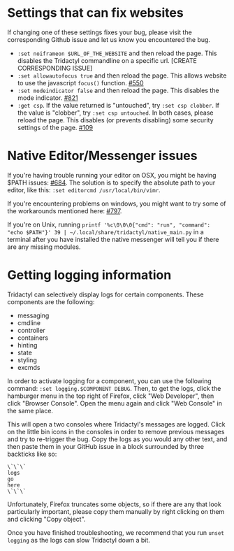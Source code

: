 # Settings that can fix websites

If changing one of these settings fixes your bug, please visit the corresponding Github issue and let us know you encountered the bug.

*   `:set noiframeon $URL_OF_THE_WEBSITE` and then reload the page. This disables the Tridactyl commandline on a specific url. [CREATE CORRESPONDING ISSUE]
*   `:set allowautofocus true` and then reload the page. This allows website to use the javascript `focus()` function. [#550](https://github.com/cmcaine/tridactyl/issues/550)
*   `:set modeindicator false` and then reload the page. This disables the mode indicator. [#821](https://github.com/cmcaine/tridactyl/issues/821)
*   `:get csp`. If the value returned is "untouched", try `:set csp clobber`. If the value is "clobber", try `:set csp untouched`. In both cases, please reload the page. This disables (or prevents disabling) some security settings of the page. [#109](https://github.com/cmcaine/tridactyl/issues/109)

# Native Editor/Messenger issues

If you're having trouble running your editor on OSX, you might be having $PATH issues: [#684](https://github.com/cmcaine/tridactyl/issues/684). The solution is to specify the absolute path to your editor, like this: `:set editorcmd /usr/local/bin/vimr`.

If you're encountering problems on windows, you might want to try some of the workarounds mentioned here: [#797](https://github.com/cmcaine/tridactyl/issues/797).

If you're on Unix, running `printf '%c\0\0\0{"cmd": "run", "command": "echo $PATH"}' 39 | ~/.local/share/tridactyl/native_main.py` in a terminal after you have installed the native messenger will tell you if there are any missing modules.

# Getting logging information

Tridactyl can selectively display logs for certain components. These components are the following:

*   messaging
*   cmdline
*   controller
*   containers
*   hinting
*   state
*   styling
*   excmds

In order to activate logging for a component, you can use the following command: `:set logging.$COMPONENT DEBUG`. Then, to get the logs, click the hamburger menu in the top right of Firefox, click "Web Developer", then click "Browser Console". Open the menu again and click "Web Console" in the same place.

This will open a two consoles where Tridactyl's messages are logged. Click on the little bin icons in the consoles in order to remove previous messages and try to re-trigger the bug. Copy the logs as you would any other text, and then paste them in your GitHub issue in a block surrounded by three backticks like so:

```
\`\`\`
logs
go
here
\`\`\`
```

Unfortunately, Firefox truncates some objects, so if there are any that look particularly important, please copy them manually by right clicking on them and clicking "Copy object".

Once you have finished troubleshooting, we recommend that you run `unset logging` as the logs can slow Tridactyl down a bit.
